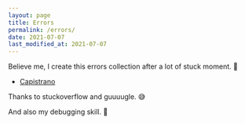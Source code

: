 ```yaml
---
layout: page
title: Errors
permalink: /errors/
date: 2021-07-07
last_modified_at: 2021-07-07
---
```


Believe me, I create this errors collection after a lot of stuck moment. 🤬

- [Capistrano](/errors/capistrano)

Thanks to stuckoverflow and guuuugle. 😅

And also my debugging skill. 🤪
